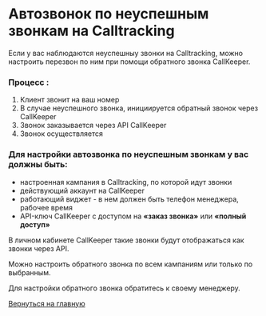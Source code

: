 # Автозвонок по неуспешным звонкам на Calltracking

Если у вас наблюдаются неуспешныу звонки на Calltracking, можно настроить перезвон по ним при помощи обратного звонка CallKeeper.

### Процесс :  

1.  Клиент звонит на ваш номер
2.  В случае неуспешного звонка, инициируется обратный звонок через CallKeeper
3.  Звонок заказывается через API CallKeeper
4.  Звонок осуществляется 

### Для настройки автозвонка по неуспешным звонкам у вас должны быть:

- настроенная кампания в Calltracking, по которой идут звонки
- действующий аккаунт на CallKeeper
- работающий виджет - в нем должен быть телефон менеджера, рабочее время
- API-ключ CallKeeper с доступом на **«заказ звонка»** или **«полный доступ»**


В личном кабинете CallKeeper такие звонки будут отображаться как звонки через API.


Можно настроить обратного звонка по всем кампаниям или только по выбранным.
 
Для настройки обратного звонка обратитесь к своему менеджеру.
 
[Вернуться на главную](/README.md#documentation)
 
